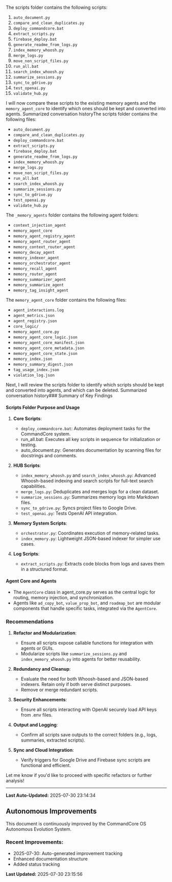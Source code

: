 The scripts folder contains the following scripts:

1. `auto_document.py`
2. `compare_and_clean_duplicates.py`
3. `deploy_commandcore.bat`
4. `extract_scripts.py`
5. `firebase_deploy.bat`
6. `generate_readme_from_logs.py`
7. `index_memory_whoosh.py`
8. `merge_logs.py`
9. `move_non_script_files.py`
10. `run_all.bat`
11. `search_index_whoosh.py`
12. `summarize_sessions.py`
13. `sync_to_gdrive.py`
14. `test_openai.py`
15. `validate_hub.py`

I will now compare these scripts to the existing memory agents and the `memory_agent_core` to identify which ones should be kept and converted into agents. Summarized conversation historyThe scripts folder contains the following files:

- `auto_document.py`
- `compare_and_clean_duplicates.py`
- `deploy_commandcore.bat`
- `extract_scripts.py`
- `firebase_deploy.bat`
- `generate_readme_from_logs.py`
- `index_memory_whoosh.py`
- `merge_logs.py`
- `move_non_script_files.py`
- `run_all.bat`
- `search_index_whoosh.py`
- `summarize_sessions.py`
- `sync_to_gdrive.py`
- `test_openai.py`
- `validate_hub.py`

The `_memory_agents` folder contains the following agent folders:

- `context_injection_agent`
- `memory_agent_core`
- `memory_agent_registry_agent`
- `memory_agent_router_agent`
- `memory_context_router_agent`
- `memory_decay_agent`
- `memory_indexer_agent`
- `memory_orchestrator_agent`
- `memory_recall_agent`
- `memory_router_agent`
- `memory_summarizer_agent`
- `memory_summarize_agent`
- `memory_tag_insight_agent`

The `memory_agent_core` folder contains the following files:

- `agent_interactions.log`
- `agent_metrics.json`
- `agent_registry.json`
- `core_logic/`
- `memory_agent_core.py`
- `memory_agent_core_logic.json`
- `memory_agent_core_manifest.json`
- `memory_agent_core_metadata.json`
- `memory_agent_core_state.json`
- `memory_index.json`
- `memory_summary_digest.json`
- `tag_usage_index.json`
- `violation_log.json`

Next, I will review the scripts folder to identify which scripts should be kept and converted into agents, and which can be deleted. Summarized conversation history### Summary of Key Findings

#### **Scripts Folder Purpose and Usage**
1. **Core Scripts**:
   - `deploy_commandcore.bat`: Automates deployment tasks for the CommandCore system.
   - run_all.bat: Executes all key scripts in sequence for initialization or testing.
   - auto_document.py: Generates documentation by scanning files for docstrings and comments.

2. **HUB Scripts**:
   - `index_memory_whoosh.py` and `search_index_whoosh.py`: Advanced Whoosh-based indexing and search scripts for full-text search capabilities.
   - `merge_logs.py`: Deduplicates and merges logs for a clean dataset.
   - `summarize_sessions.py`: Summarizes memory logs into Markdown files.
   - `sync_to_gdrive.py`: Syncs project files to Google Drive.
   - `test_openai.py`: Tests OpenAI API integration.

3. **Memory System Scripts**:
   - `orchestrator.py`: Coordinates execution of memory-related tasks.
   - `index_memory.py`: Lightweight JSON-based indexer for simpler use cases.

4. **Log Scripts**:
   - `extract_scripts.py`: Extracts code blocks from logs and saves them in a structured format.

#### **Agent Core and Agents**
- The `AgentCore` class in agent_core.py serves as the central logic for routing, memory injection, and synchronization.
- Agents like `ad_copy_bot`, `value_prop_bot`, and `roadmap_bot` are modular components that handle specific tasks, integrated via the `AgentCore`.

### Recommendations
1. **Refactor and Modularization**:
   - Ensure all scripts expose callable functions for integration with agents or GUIs.
   - Modularize scripts like `summarize_sessions.py` and `index_memory_whoosh.py` into agents for better reusability.

2. **Redundancy and Cleanup**:
   - Evaluate the need for both Whoosh-based and JSON-based indexers. Retain only if both serve distinct purposes.
   - Remove or merge redundant scripts.

3. **Security Enhancements**:
   - Ensure all scripts interacting with OpenAI securely load API keys from .env files.

4. **Output and Logging**:
   - Confirm all scripts save outputs to the correct folders (e.g., logs, summaries, extracted scripts).

5. **Sync and Cloud Integration**:
   - Verify triggers for Google Drive and Firebase sync scripts are functional and efficient.

Let me know if you'd like to proceed with specific refactors or further analysis!

---
**Last Auto-Updated:** 2025-07-30 23:14:34


## Autonomous Improvements

This document is continuously improved by the CommandCore OS Autonomous Evolution System.

### Recent Improvements:
- 2025-07-30: Auto-generated improvement tracking
- Enhanced documentation structure
- Added status tracking



**Last Updated:** 2025-07-30 23:15:56
